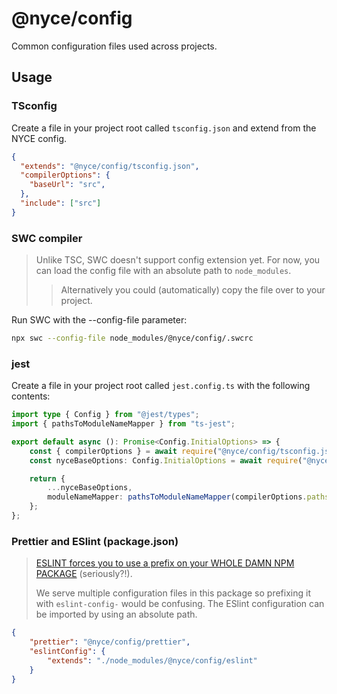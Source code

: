 # @nyce/config

Common configuration files used across projects.

## Usage

### TSconfig

Create a file in your project root called `tsconfig.json` and extend from the NYCE config.

```json
{
  "extends": "@nyce/config/tsconfig.json",
  "compilerOptions": {
    "baseUrl": "src",
  },
  "include": ["src"]
}
```

### SWC compiler

> Unlike TSC, SWC doesn't support config extension yet. For now, you can load the config file with an absolute path to `node_modules`. 
>> Alternatively you could (automatically) copy the file over to your project.

Run SWC with the --config-file parameter:

```bash
npx swc --config-file node_modules/@nyce/config/.swcrc
```

### jest

Create a file in your project root called `jest.config.ts` with the following contents:

```typescript
import type { Config } from "@jest/types";
import { pathsToModuleNameMapper } from "ts-jest";

export default async (): Promise<Config.InitialOptions> => {
    const { compilerOptions } = await require("@nyce/config/tsconfig.json");
    const nyceBaseOptions: Config.InitialOptions = await require("@nyce/config/jest.cjs");

    return {
        ...nyceBaseOptions,
        moduleNameMapper: pathsToModuleNameMapper(compilerOptions.paths, { prefix: "<rootDir>/src/" }) ?? {},
    };
};
```

### Prettier and ESlint (package.json)

> [ESLINT forces you to use a prefix on your WHOLE DAMN NPM PACKAGE](https://eslint.org/docs/latest/developer-guide/shareable-configs#npm-scoped-modules) (seriously?!).
>
> We serve multiple configuration files in this package so prefixing it with `eslint-config-` would be confusing. The ESlint configuration can be imported by using an absolute path.

```json
{
    "prettier": "@nyce/config/prettier",
    "eslintConfig": {
        "extends": "./node_modules/@nyce/config/eslint"
    }
}
```
